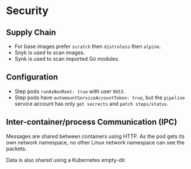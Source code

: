 # Security

## Supply Chain

* For base images prefer `scratch` then `distroless` then `alpine`.
* Snyk is used to scan images.
* Synk is used to scan imported Go modules.

## Configuration

* Step pods `runAsNonRoot: true` with user `9653`.
* Step pods have `automountServiceAccountToken: true`, but the `pipeline` service account has only `get secrects`
  and `patch steps/status`.

## Inter-container/process Communication (IPC)

Messages are shared between containers using HTTP. As the pod gets its own network namespace, no other Linux network
namespace can see the packets.

Data is also shared using a Kubernetes empty-dir. 